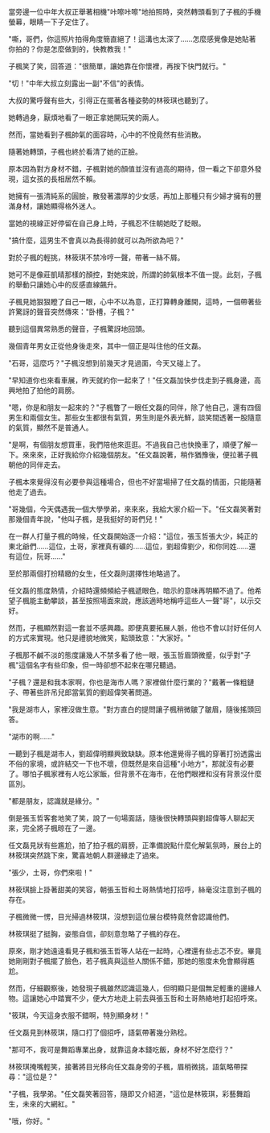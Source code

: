 當旁邊一位中年大叔正舉著相機"咔嚓咔嚓"地拍照時，突然轉頭看到了子楓的手機螢幕，眼睛一下子定住了。

"嘶，哥們，你這照片拍得角度簡直絕了！這溝也太深了……怎麼感覺像是她貼著你拍的？你是怎麼做到的，快教教我！"

子楓笑了笑，回答道："很簡單，讓她靠在你懷裡，再按下快門就行。"

"切！"中年大叔立刻露出一副"不信"的表情。

大叔的驚呼聲有些大，引得正在擺著各種姿勢的林筱琪也聽到了。

她轉過身，厭煩地看了一眼正拿她開玩笑的兩人。

然而，當她看到子楓帥氣的面容時，心中的不悅竟然有些消散。

隨著她轉頭，子楓也終於看清了她的正臉。

原本因為對方身材不錯，子楓對她的顏值並沒有過高的期待，但一看之下卻意外發現，這女孩的長相居然不賴。

她擁有一張清純系的圓臉，散發著濃厚的少女感，再加上那種只有少婦才擁有的豐滿身材，讓她顯得格外迷人。

當她的視線正好停留在自己身上時，子楓忍不住朝她眨了眨眼。

"搞什麼，這男生不會真以為長得帥就可以為所欲為吧？"

對於子楓的輕挑，林筱琪不禁冷哼一聲，帶著一絲不屑。

她可不是像莊凱晴那樣的顏控，對她來說，所謂的帥氣根本不值一提。此刻，子楓的舉動只讓她心中的反感直線飆升。

子楓見她狠狠瞪了自己一眼，心中不以為意，正打算轉身離開，這時，一個帶著些許驚訝的聲音突然傳來："卧槽，子楓？"

聽到這個異常熟悉的聲音，子楓驚訝地回頭。

幾個青年男女正從他身後走來，其中一個正是叫住他的任文磊。

"石哥，這麼巧？"子楓沒想到前幾天才見過面，今天又碰上了。

"早知道你也來看車展，昨天就約你一起來了！"任文磊加快步伐走到子楓身邊，高興地拍了拍他的肩膀。

"嗯，你是和朋友一起來的？"子楓瞥了一眼任文磊的同伴，除了他自己，還有四個男生和兩個女生。那些女生都很有氣質，男生則是外表光鮮，談笑間透著一股隨意的氣質，顯然不是普通人。

"是啊，有個朋友想買車，我們陪他來逛逛。不過我自己也快換車了，順便了解一下。來來來，正好我給你介紹幾個朋友。"任文磊說著，稍作猶豫後，便拉著子楓朝他的同伴走去。

子楓本來覺得沒有必要參與這種場合，但也不好當場掃了任文磊的情面，只能隨著他走了過去。

"哥幾個，今天偶遇我一個大學學弟，來來來，我給大家介紹一下。"任文磊笑著對那幾個青年說，"他叫子楓，是我挺好的哥們兒！"

在一群人打量子楓的時候，任文磊開始逐一介紹："這位，張玉哲張大少，純正的東北爺們……這位，土哥，家裡真有礦的……這位，劉超偉劉少，和你同姓……還有這位，阮哥……"

至於那兩個打扮精緻的女生，任文磊則選擇性地略過了。

任文磊的態度熱情，介紹時還頻頻給子楓遞眼色，暗示的意味再明顯不過了。他希望子楓能主動攀談，甚至按照場面來說，應該適時地稱呼這些人一聲"哥"，以示交好。

然而，子楓顯然對這一套並不感興趣。即便真要拓展人脈，他也不會以討好任何人的方式來實現。他只是禮貌地微笑，點頭致意："大家好。"

子楓那不鹹不淡的態度讓幾人不禁多看了他一眼，張玉哲眉頭微蹙，似乎對"子楓"這個名字有些印象，但一時卻想不起來在哪兒聽過。

"子楓？還是和我本家啊，你也是海市人嗎？家裡做什麼行業的？"戴著一條粗鏈子、帶著些許吊兒郎當氣質的劉超偉笑著問道。

"我是湖市人，家裡沒做生意。"對方直白的提問讓子楓稍微皺了皺眉，隨後搖頭回答。

"湖市的啊……"  

一聽到子楓是湖市人，劉超偉明顯興致缺缺。原本他還覺得子楓的穿著打扮透露出不俗的家境，或許結交一下也不壞，但既然是來自這種"小地方"，那就沒有必要了。哪怕子楓家裡有人吃公家飯，但背景不在海市，在他們眼裡和沒有背景沒什麼區別。  

"都是朋友，認識就是緣分。"  

倒是張玉哲客套地笑了笑，說了一句場面話，隨後很快轉頭與劉超偉等人聊起天來，完全將子楓晾在了一邊。  

任文磊見狀有些尷尬，拍了拍子楓的肩膀，正準備說點什麼化解氣氛時，展台上的林筱琪突然跳下來，驚喜地朝人群邊緣走了過來。  

"張少，土哥，你們來啦！"  

林筱琪臉上掛著甜美的笑容，朝張玉哲和土哥熱情地打招呼，絲毫沒注意到子楓的存在。  

子楓微微一愣，目光掃過林筱琪，沒想到這位展台模特竟然會認識他們。  

林筱琪挺了挺胸，姿態自信，卻刻意忽略了子楓的存在。  

原來，剛才她遠遠看見子楓和張玉哲等人站在一起時，心裡還有些忐忑不安。畢竟她剛剛對子楓擺了臉色，若子楓真與這些人關係不錯，那她的態度未免會顯得尷尬。  

然而，仔細觀察後，她發現子楓雖然認識這幾人，但明顯只是個無足輕重的邊緣人物。這讓她心中踏實不少，便大方地走上前去與張玉哲和土哥熱絡地打起招呼來。

"筱琪，今天這身衣服不錯啊，特別顯身材！"  

任文磊見到林筱琪，隨口打了個招呼，語氣帶著幾分熟稔。  

"那可不，我可是舞蹈專業出身，就靠這身本錢吃飯，身材不好怎麼行？"  

林筱琪掩嘴輕笑，接著將目光移向任文磊身旁的子楓，眉梢微挑，語氣略帶探尋："這位是？"  

"子楓，我學弟。"任文磊笑著回答，隨即又介紹道，"這位是林筱琪，彩藝舞蹈生，未來的大網紅。"  

"哦，你好。"  